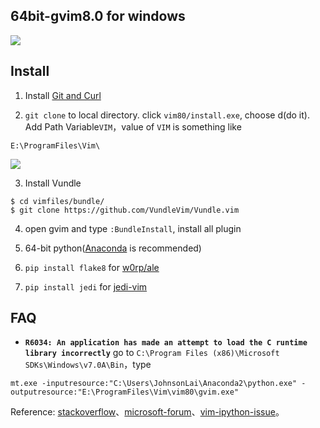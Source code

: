 ## 64bit-gvim8.0 for windows

![](http://i.imgur.com/rkgpGFY.png)

## Install 
 1. Install [Git and Curl](https://github.com/VundleVim/Vundle.vim/wiki/Vundle-for-Windows)
 
 2. ``git clone`` to local directory. click ``vim80/install.exe``, choose d(do it). Add Path Variable``VIM``，value of ``VIM`` is something like
```
E:\ProgramFiles\Vim\
```
![](http://www.jhonsonlai.com/media/markdownx/img/5c2dd2bd-e2ed-40a1-bfe9-305ef131eb44.PNG)

 3. Install Vundle
```
$ cd vimfiles/bundle/
$ git clone https://github.com/VundleVim/Vundle.vim
```

 4.  open gvim and type ``:BundleInstall``, install all plugin
 
 5.  64-bit python([Anaconda](https://mirrors.tuna.tsinghua.edu.cn/anaconda/archive/) is recommended)
 
 6. ``pip install flake8`` for [w0rp/ale](https://github.com/w0rp/ale)
 7. ``pip install jedi`` for [jedi-vim](https://github.com/davidhalter/jedi-vim)

## FAQ

  * **``R6034: An application has made an attempt to load the C runtime library incorrectly``**
go to ``C:\Program Files (x86)\Microsoft SDKs\Windows\v7.0A\Bin``，type
```
mt.exe -inputresource:"C:\Users\JohnsonLai\Anaconda2\python.exe" -outputresource:"E:\ProgramFiles\Vim\vim80\gvim.exe"
```
Reference: [stackoverflow](http://stackoverflow.com/questions/9764341/runtime-error-with-vim-omnicompletion)、[microsoft-forum](https://social.msdn.microsoft.com/Forums/windowsdesktop/en-US/89419579-0097-45b3-b983-b8c24d0ff538/where-do-i-get-mtexe?forum=windowssecurity)、[vim-ipython-issue](https://github.com/ivanov/vim-ipython/issues/20)。

